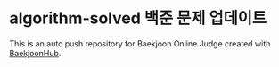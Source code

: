 # algorithm-solved 백준 문제 업데이트
This is an auto push repository for Baekjoon Online Judge created with [BaekjoonHub](https://github.com/BaekjoonHub/BaekjoonHub).

